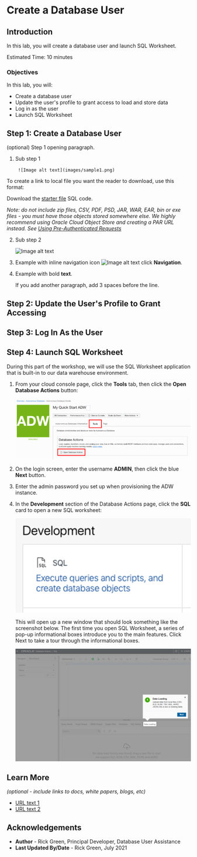 # Create a Database User

## Introduction

In this lab, you will create a database user and launch SQL Worksheet.

Estimated Time: 10 minutes

### Objectives

In this lab, you will:
* Create a database user
* Update the user's profile to grant access to load and store data
* Log in as the user
* Launch SQL Worksheet

## **Step 1**: Create a Database User

(optional) Step 1 opening paragraph.

1. Sub step 1

		![Image alt text](images/sample1.png)

  To create a link to local file you want the reader to download, use this format:

  Download the [starter file](files/starter-file.sql) SQL code.

  *Note: do not include zip files, CSV, PDF, PSD, JAR, WAR, EAR, bin or exe files - you must have those objects stored somewhere else. We highly recommend using Oracle Cloud Object Store and creating a PAR URL instead. See [Using Pre-Authenticated Requests](https://docs.cloud.oracle.com/en-us/iaas/Content/Object/Tasks/usingpreauthenticatedrequests.htm)*

2. Sub step 2

    ![Image alt text](images/sample1.png)

4. Example with inline navigation icon ![Image alt text](images/sample2.png) click **Navigation**.

5. Example with bold **text**.

   If you add another paragraph, add 3 spaces before the line.

## **Step 2:** Update the User's Profile to Grant Accessing

## **Step 3:** Log In As the User

## **Step 4:** Launch SQL Worksheet 

During this part of the workshop, we will use the SQL Worksheet application that is built-in to our data warehouse environment. 

1. From your cloud console page, click the **Tools** tab, then click the **Open Database Actions** button:

    ![Click the Open Database Actions button.](images/3054194717.png)

2. On the login screen, enter the username **ADMIN**, then click the blue **Next** button.

3. Enter the admin password you set up when provisioning the ADW instance.

4. In the **Development** section of the Database Actions page, click the **SQL** card to open a new SQL worksheet:

    ![Click the SQL card.](images/3054194715.png)

    This will open up a new window that should look something like the screenshot below. The first time you open SQL Worksheet, a series of pop-up informational boxes introduce you to the main features. Click Next to take a tour through the informational boxes.

    ![Screenshot of initial SQL Worksheet](images/Picture100-sql-worksheet.png)


## Learn More

*(optional - include links to docs, white papers, blogs, etc)*

* [URL text 1](http://docs.oracle.com)
* [URL text 2](http://docs.oracle.com)

## Acknowledgements
* **Author** - Rick Green, Principal Developer, Database User Assistance
* **Last Updated By/Date** - Rick Green, July 2021
